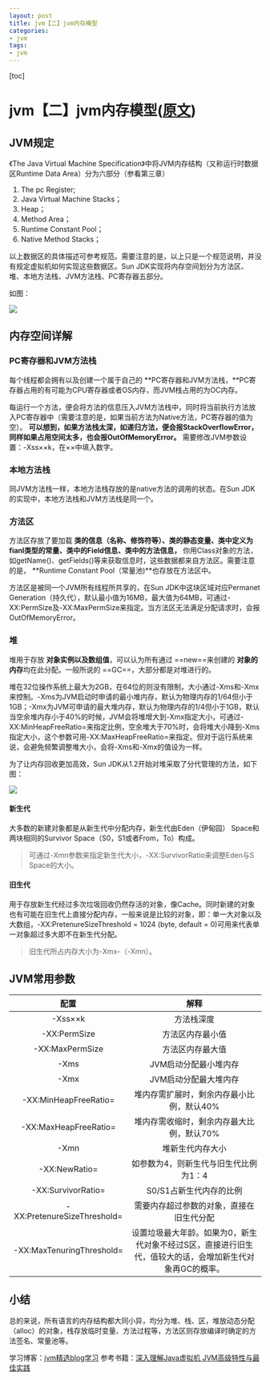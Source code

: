 ```yaml
---
layout: post
title: jvm【二】jvm内存模型
categories:
- jvm
tags:
- jvm
---
```

[toc]

# jvm【二】jvm内存模型([原文](http://hongweiyi.com/2012/02/jvm-structure/))

## JVM规定
《The Java Virtual Machine Specification》中将JVM内存结构（又称运行时数据区Runtime Data Area）分为六部分（参看第三章）

1. The pc Register;
2. Java Virtual Machine Stacks；
3. Heap；
4. Method Area；
5. Runtime Constant Pool；
6. Native Method Stacks；

以上数据区的具体描述可参考规范。需要注意的是，以上只是一个规范说明，并没有规定虚拟机如何实现这些数据区。Sun JDK实现将内存空间划分为方法区、堆、本地方法栈、JVM方法栈、PC寄存器五部分。

如图：

<img src="http://www.hongweiyi.com/wp-content/uploads/2012/02/clip_image0026_thumb.jpg"></img>

## 内存空间详解
### PC寄存器和JVM方法栈
每个线程都会拥有以及创建一个属于自己的 **PC寄存器和JVM方法栈，**PC寄存器占用的有可能为CPU寄存器或者OS内存，而JVM栈占用的为OC内存。

每运行一个方法，便会将方法的信息压入JVM方法栈中，同时将当前执行方法放入PC寄存器中（需要注意的是，如果当前方法为Native方法，PC寄存器的值为空）。 **可以想到，如果方法栈太深，如递归方法，便会报StackOverflowError，同样如果占用空间太多，也会报OutOfMemoryError。** 需要修改JVM参数设置：-Xss××k，在××中填入数字。
### 本地方法栈

同JVM方法栈一样，本地方法栈存放的是native方法的调用的状态。在Sun JDK的实现中，本地方法栈和JVM方法栈是同一个。

### 方法区
方法区存放了要加载 **类的信息（名称、修饰符等）、类的静态变量、类中定义为fianl类型的常量、类中的Field信息、类中的方法信息，** 你用Class对象的方法，如getName()、getFields()等来获取信息时，这些数据都来自方法区。需要注意的是， **Runtime Constant Pool（常量池)**也存放在方法区中。

方法区是被同一个JVM所有线程所共享的，在Sun JDK中这块区域对应Permanet Generation（持久代），默认最小值为16MB，最大值为64MB，可通过-XX:PermSize及-XX:MaxPermSize来指定。当方法区无法满足分配请求时，会报OutOfMemoryError。

### 堆
堆用于存放 **对象实例以及数组值**，可以认为所有通过 ==new==来创建的 **对象的内存**均在此分配。一般所说的 ==GC==，大部分都是对堆进行的。

堆在32位操作系统上最大为2GB，在64位的则没有限制，大小通过-Xms和-Xmx来控制。-Xms为JVM启动时申请的最小堆内存，默认为物理内存的1/64但小于1GB；-Xmx为JVM可申请的最大堆内存，默认为物理内存的1/4但小于1GB，默认当空余堆内存小于40%的时候，JVM会将堆增大到-Xmx指定大小，可通过-XX:MinHeapFreeRatio=来指定比例，空余堆大于70%时，会将堆大小降到-Xms指定大小，这个参数可用-XX:MaxHeapFreeRatio=来指定。但对于运行系统来说，会避免频繁调整堆大小，会将-Xms和-Xmx的值设为一样。

为了让内存回收更加高效，Sun JDK从1.2开始对堆采取了分代管理的方法，如下图：

<img src="http://www.hongweiyi.com/wp-content/uploads/2012/02/clip_image0046.jpg"></img>
#### 新生代

大多数的新建对象都是从新生代中分配内存，新生代由Eden（伊甸园） Space和两块相同的Survivor Space（S0，S1或者From，To）构成。

>可通过-Xmn参数来指定新生代大小，-XX:SurvivorRatio来调整Eden与S Space的大小。

#### 旧生代

用于存放新生代经过多次垃圾回收仍然存活的对象，像Cache。同时新建的对象也有可能在旧生代上直接分配内存，一般来说是比较的对象，即：单一大对象以及大数组，-XX:PretenureSizeThreshold = 1024 (byte, default = 0)可用来代表单一对象超过多大即不在新生代分配。

>旧生代所占内存大小为-Xmx-（-Xmn）。

## JVM常用参数

|配置|解释|
| :---: | :---: |
|-Xss××k|方法栈深度|
|-XX:PermSize|方法区内存最小值|
|-XX:MaxPermSize|方法区内存最大值|
|-Xms|JVM启动分配最小堆内存|
|-Xmx|JVM启动分配最大堆内存|
|-XX:MinHeapFreeRatio=|堆内存需扩展时，剩余内存最小比例，默认40%|
|-XX:MaxHeapFreeRatio=|堆内存需收缩时，剩余内存最大比例，默认70%|
|-Xmn|堆新生代内存大小|
|-XX:NewRatio=|如参数为4，则新生代与旧生代比例为1：4|
|-XX:SurvivorRatio=|S0/S1占新生代内存的比例|
|-XX:PretenureSizeThreshold=|需要内存超过参数的对象，直接在旧生代分配|
|-XX:MaxTenuringThreshold=|设置垃圾最大年龄。如果为0，新生代对象不经过S区，直接进行旧生代，值较大的话，会增加新生代对象再GC的概率。|

## 小结

总的来说，所有语言的内存结构都大同小异，均分为堆、栈、区，堆放动态分配（alloc）的对象，栈存放临时变量、方法过程等，方法区则存放编译时确定的方法签名、常量池等。

学习博客：[jvm精选blog学习](http://hongweiyi.com/2012/02/jvm-structure/)
参考书籍：[深入理解Java虚拟机 JVM高级特性与最佳实践](http://www.linuxidc.com/Linux/2014-09/106869.htm)


